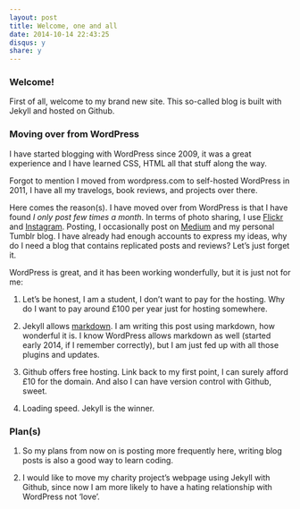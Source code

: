 ```yaml
---
layout: post
title: Welcome, one and all
date: 2014-10-14 22:43:25
disqus: y
share: y
---
```

### Welcome!
First of all, welcome to my brand new site. This so-called blog is built with Jekyll and hosted on Github. 

### Moving over from WordPress
I have started blogging with WordPress since 2009, it was a great experience and I have learned CSS, HTML all that stuff along the way. 

Forgot to mention I moved from wordpress.com to self-hosted WordPress in 2011, I have all my travelogs, book reviews, and projects over there. 

Here comes the reason(s). I have moved over from WordPress is that I have found *I only post few times a month*. In terms of photo sharing, I use [Flickr](flickr.com/photos/splendorevision/) and [Instagram](instagram.com/taylorhxu). Posting, I occasionally post on [Medium](medium.com/@taylorhxu) and my personal Tumblr blog. I have already had enough accounts to express my ideas, why do I need a blog that contains replicated posts and reviews? Let’s just forget it.

WordPress is great, and it has been working wonderfully, but it is just not for me:

1. Let’s be honest, I am a student, I don’t want to pay for the hosting. Why do I want to pay around £100 per year just for hosting somewhere.

2. Jekyll allows [markdown](https://medium.com/@taylorhxu/markdown-for-dummies-a24e982b8e85). I am writing this post using markdown, how wonderful it is. I know WordPress allows markdown as well (started early 2014, if I remember correctly), but I am just fed up with all those plugins and updates.

3. Github offers free hosting. Link back to my first point, I can surely afford £10 for the domain. And also I can have version control with Github, sweet.

4. Loading speed. Jekyll is the winner. 

### Plan(s)
1. So my plans from now on is posting more frequently here, writing blog posts is also a good way to learn coding. 

2. I would like to move my charity project’s webpage using Jekyll with Github, since now I am more likely to have a hating relationship with WordPress not ‘love’.


